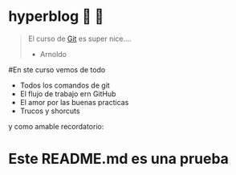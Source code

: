 # hyperblog  👻  💚
>El curso de [Git](https://platzi.com/cursos/git-github/ "Git") es super nice....
> - Arnoldo

#En ste curso vemos de todo
* Todos los comandos de git
* El flujo de trabajo ern GitHub
* El amor por las buenas practicas
* Trucos y shorcuts

y como amable recordatorio: 
# **Este README.md es una prueba**